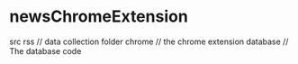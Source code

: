 # newsChromeExtension


src
    rss // data collection folder
    chrome // the chrome extension
    database // The database code
